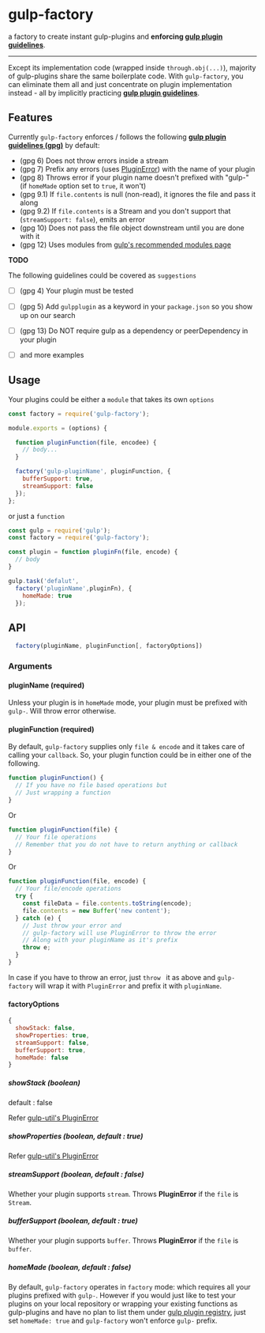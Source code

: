 # gulp-factory
a factory to create instant gulp-plugins and **enforcing [gulp plugin guidelines](https://github.com/gulpjs/gulp/blob/master/docs/writing-a-plugin/guidelines.md)**.

---
Except its implementation code (wrapped inside ```through.obj(...)```), majority of gulp-plugins share the same boilerplate code. With ```gulp-factory```, you can eliminate them all and just concentrate on plugin implementation instead - all by implicitly practicing **[gulp plugin guidelines](https://github.com/gulpjs/gulp/blob/master/docs/writing-a-plugin/guidelines.md)**.

## Features
Currently ```gulp-factory``` enforces / follows the following **[gulp plugin guidelines (gpg)](https://github.com/gulpjs/gulp/blob/master/docs/writing-a-plugin/guidelines.md)** by default:

- (gpg 6) Does not throw errors inside a stream
- (gpg 7) Prefix any errors (uses [PluginError](https://github.com/gulpjs/gulp-util#new-pluginerrorpluginname-message-options)) with the name of your plugin
- (gpg 8) Throws error if your plugin name doesn't prefixed with "gulp-" (if ```homeMade``` option set to ```true```, it won't)
- (gpg 9.1) If ```file.contents``` is null (non-read), it ignores the file and pass it along
- (gpg 9.2) If ```file.contents``` is a Stream and you don't support that (```streamSupport: false```), emits an error
- (gpg 10) Does not pass the file object downstream until you are done with it
- (gpg 12) Uses modules from [gulp's recommended modules page](https://github.com/gulpjs/gulp/blob/master/docs/writing-a-plugin/recommended-modules.md)

**TODO**

The following guidelines could be covered as ```suggestions```
- [ ] (gpg 4) Your plugin must be tested
- [ ] (gpg 5) Add ```gulpplugin``` as a keyword in your ```package.json``` so you show up on our search
- [ ] (gpg 13) Do NOT require gulp as a dependency or peerDependency in your plugin
- [ ] and more examples


## Usage
Your plugins could be either a ```module``` that takes its own ```options```
```javascript
const factory = require('gulp-factory');

module.exports = (options) {

  function pluginFunction(file, encodee) {
    // body...
  }

  factory('gulp-pluginName', pluginFunction, {
    bufferSupport: true,
    streamSupport: false  
  });
};
```

or just a ```function```

```javascript
const gulp = require('gulp');
const factory = require('gulp-factory');

const plugin = function pluginFn(file, encode) {
  // body
}

gulp.task('defalut',
  factory('pluginName',pluginFn), {
    homeMade: true
  });
```

## API
```javascript
  factory(pluginName, pluginFunction[, factoryOptions])
```
### Arguments
#### pluginName (required)
Unless your plugin is in ```homeMade``` mode, your plugin must be prefixed with ```gulp-```. Will throw error otherwise.

#### pluginFunction (required)
By default, ```gulp-factory``` supplies only ```file & encode``` and it takes care of calling your ```callback```. So, your plugin function could be in either one of the following.

```javascript
function pluginFunction() {
  // If you have no file based operations but
  // Just wrapping a function
}
```
Or
```javascript
function pluginFunction(file) {
  // Your file operations
  // Remember that you do not have to return anything or callback
}
```
Or
```javascript
function pluginFunction(file, encode) {
  // Your file/encode operations
  try {
    const fileData = file.contents.toString(encode);
    file.contents = new Buffer('new content');    
  } catch (e) {
    // Just throw your error and
    // gulp-factory will use PluginError to throw the error  
    // Along with your pluginName as it's prefix
    throw e;
  }
}
```
In case if you have to throw an error, just ```throw ``` it as above and ```gulp-factory``` will wrap it with ```PluginError``` and prefix it with ```pluginName```.

#### factoryOptions
```javascript
{
  showStack: false,
  showProperties: true,
  streamSupport: false,
  bufferSupport: true,
  homeMade: false
}
```

##### showStack (boolean)
default : false

Refer [gulp-util's PluginError](https://github.com/gulpjs/gulp-util#new-pluginerrorpluginname-message-options)

##### showProperties (boolean, default : true)

Refer [gulp-util's PluginError](https://github.com/gulpjs/gulp-util#new-pluginerrorpluginname-message-options)

##### streamSupport (boolean, default : false)

Whether your plugin supports ```stream```. Throws __PluginError__ if the ```file``` is ```Stream```.

##### bufferSupport (boolean, default : true)

Whether your plugin supports ```buffer```. Throws __PluginError__ if the ```file``` is ```buffer```.

##### homeMade (boolean, default : false)

By default, ```gulp-factory``` operates in ```factory``` mode: which requires all your plugins prefixed with ```gulp-```. However if you would just like to test your plugins on your local repository or wrapping your existing functions as gulp-plugins and have no plan to list them under [gulp plugin registry](http://gulpjs.com/plugins/), just set ```homeMade: true``` and ```gulp-factory``` won't enforce ```gulp-``` prefix.
